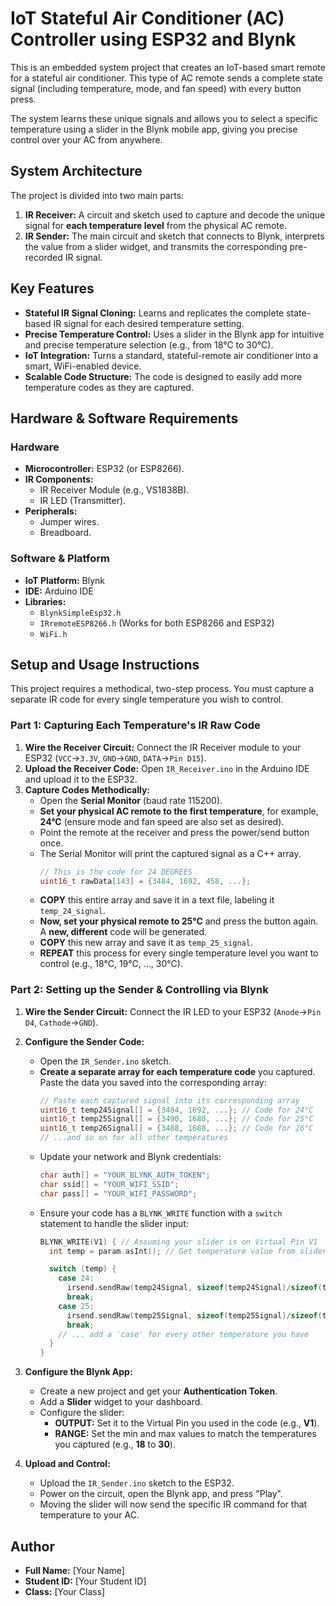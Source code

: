 # **IoT Stateful Air Conditioner (AC) Controller using ESP32 and Blynk**

This is an embedded system project that creates an IoT-based smart remote for a stateful air conditioner. This type of AC remote sends a complete state signal (including temperature, mode, and fan speed) with every button press.

The system learns these unique signals and allows you to select a specific temperature using a slider in the Blynk mobile app, giving you precise control over your AC from anywhere.

## **System Architecture**

The project is divided into two main parts:
1.  **IR Receiver:** A circuit and sketch used to capture and decode the unique signal for **each temperature level** from the physical AC remote.
2.  **IR Sender:** The main circuit and sketch that connects to Blynk, interprets the value from a slider widget, and transmits the corresponding pre-recorded IR signal.

## **Key Features**

- **Stateful IR Signal Cloning:** Learns and replicates the complete state-based IR signal for each desired temperature setting.
- **Precise Temperature Control:** Uses a slider in the Blynk app for intuitive and precise temperature selection (e.g., from 18°C to 30°C).
- **IoT Integration:** Turns a standard, stateful-remote air conditioner into a smart, WiFi-enabled device.
- **Scalable Code Structure:** The code is designed to easily add more temperature codes as they are captured.

## **Hardware & Software Requirements**

### **Hardware**
- **Microcontroller:** ESP32 (or ESP8266).
- **IR Components:**
    - IR Receiver Module (e.g., VS1838B).
    - IR LED (Transmitter).
- **Peripherals:**
    - Jumper wires.
    - Breadboard.

### **Software & Platform**
- **IoT Platform:** Blynk
- **IDE:** Arduino IDE
- **Libraries:**
    - `BlynkSimpleEsp32.h`
    - `IRremoteESP8266.h` (Works for both ESP8266 and ESP32)
    - `WiFi.h`

## **Setup and Usage Instructions**

This project requires a methodical, two-step process. You must capture a separate IR code for every single temperature you wish to control.

### **Part 1: Capturing Each Temperature's IR Raw Code**

1.  **Wire the Receiver Circuit:** Connect the IR Receiver module to your ESP32 (`VCC`->`3.3V`, `GND`->`GND`, `DATA`->`Pin D15`).
2.  **Upload the Receiver Code:** Open `IR_Receiver.ino` in the Arduino IDE and upload it to the ESP32.
3.  **Capture Codes Methodically:**
    - Open the **Serial Monitor** (baud rate 115200).
    - **Set your physical AC remote to the first temperature**, for example, **24°C** (ensure mode and fan speed are also set as desired).
    - Point the remote at the receiver and press the power/send button once.
    - The Serial Monitor will print the captured signal as a C++ array.
      ```cpp
      // This is the code for 24 DEGREES
      uint16_t rawData[143] = {3484, 1692, 458, ...};
      ```
    - **COPY** this entire array and save it in a text file, labeling it `temp_24_signal`.
    - **Now, set your physical remote to 25°C** and press the button again. A **new, different** code will be generated.
    - **COPY** this new array and save it as `temp_25_signal`.
    - **REPEAT** this process for every single temperature level you want to control (e.g., 18°C, 19°C, ..., 30°C).

### **Part 2: Setting up the Sender & Controlling via Blynk**

1.  **Wire the Sender Circuit:** Connect the IR LED to your ESP32 (`Anode`->`Pin D4`, `Cathode`->`GND`).
2.  **Configure the Sender Code:**
    - Open the `IR_Sender.ino` sketch.
    - **Create a separate array for each temperature code** you captured. Paste the data you saved into the corresponding array:
      ```cpp
      // Paste each captured signal into its corresponding array
      uint16_t temp24Signal[] = {3484, 1692, ...}; // Code for 24°C
      uint16_t temp25Signal[] = {3490, 1680, ...}; // Code for 25°C
      uint16_t temp26Signal[] = {3488, 1688, ...}; // Code for 26°C
      // ...and so on for all other temperatures
      ```
    - Update your network and Blynk credentials:
      ```cpp
      char auth[] = "YOUR_BLYNK_AUTH_TOKEN";
      char ssid[] = "YOUR_WIFI_SSID";
      char pass[] = "YOUR_WIFI_PASSWORD";
      ```
    - Ensure your code has a `BLYNK_WRITE` function with a `switch` statement to handle the slider input:
      ```cpp
      BLYNK_WRITE(V1) { // Assuming your slider is on Virtual Pin V1
        int temp = param.asInt(); // Get temperature value from slider

        switch (temp) {
          case 24:
            irsend.sendRaw(temp24Signal, sizeof(temp24Signal)/sizeof(temp24Signal[0]), 38);
            break;
          case 25:
            irsend.sendRaw(temp25Signal, sizeof(temp25Signal)/sizeof(temp25Signal[0]), 38);
            break;
          // ... add a 'case' for every other temperature you have
        }
      }
      ```

3.  **Configure the Blynk App:**
    - Create a new project and get your **Authentication Token**.
    - Add a **Slider** widget to your dashboard.
    - Configure the slider:
        - **OUTPUT:** Set it to the Virtual Pin you used in the code (e.g., **V1**).
        - **RANGE:** Set the min and max values to match the temperatures you captured (e.g., **18** to **30**).

4.  **Upload and Control:**
    - Upload the `IR_Sender.ino` sketch to the ESP32.
    - Power on the circuit, open the Blynk app, and press "Play".
    - Moving the slider will now send the specific IR command for that temperature to your AC.

## **Author**
* **Full Name:** [Your Name]
* **Student ID:** [Your Student ID]
* **Class:** [Your Class]
